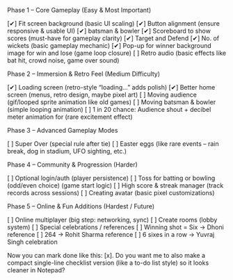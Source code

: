 Phase 1 – Core Gameplay (Easy & Most Important)

[✔] Fit screen background (basic UI scaling)
[✔] Button alignment (ensure responsive & usable UI)
[✔] batsman & bowler
[✔] Scoreboard to show scores (must-have for gameplay clarity)
[✔] Target and Defend
[✔] No. of wickets (basic gameplay mechanic)
[✔] Pop-up for winner background image for win and lose  (game loop closure)
[ ] Retro audio (basic effects like bat hit, crowd noise, game over sound)

Phase 2 – Immersion & Retro Feel (Medium Difficulty)

[✔] Loading screen (retro-style “loading…” adds polish)
[✔] Better home screen (menus, retro design, maybe pixel art)
[ ] Moving audience (gif/looped sprite animation like old games)
[ ] Moving batsman & bowler (simple looping animation)
[ ] 1 in 20 chance: Audience shout + decibel meter animation for  (rare excitement effect)

Phase 3 – Advanced Gameplay Modes

[ ] Super Over (special rule after tie)
[ ] Easter eggs (like rare events – rain break, dog in stadium, UFO sighting, etc.)

Phase 4 – Community & Progression (Harder)

[ ] Optional login/auth (player persistence)
[ ] Toss for batting or bowling (odd/even choice) (game start logic)
[ ] High score & streak manager (track records across sessions)
[ ] Creating avatar (basic pixel customizations)

Phase 5 – Online & Fun Additions (Hardest / Future)

[ ] Online multiplayer (big step: networking, sync)
[ ] Create rooms (lobby system)
[ ] Special celebrations / references
[ ] Winning shot = Six → Dhoni reference
[ ] 264 → Rohit Sharma reference
[ ] 6 sixes in a row → Yuvraj Singh celebration

Now you can mark done like this: [x].
Do you want me to also make a compact single-line checklist version (like a to-do list style) so it looks cleaner in Notepad?